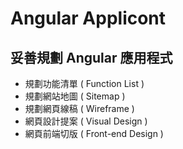 # Angular Applicont



## 妥善規劃 Angular 應用程式 

* 規劃功能清單 ( Function List )
* 規劃網站地圖 ( Sitemap )
* 規劃網頁線稿 ( Wireframe )
* 網頁設計提案 ( Visual Design )
* 網頁前端切版 ( Front-end Design )